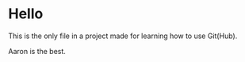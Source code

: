 # Hello

This is the only file in a project made for learning how to use Git(Hub).

Aaron is the best.

